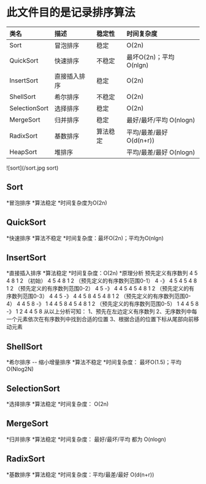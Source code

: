 此文件目的是记录排序算法
====

|类名|描述|稳定性|时间复杂度
|:---|:---|:---|:----
|Sort|冒泡排序|稳定|O(2n)
|QuickSort|快速排序|不稳定|最坏O(2n)；平均 O(nlgn)
|InsertSort|直接插入排序|稳定|O(2n)
|ShellSort|希尔排序|不稳定|O(2n) 
|SelectionSort|选择排序|稳定|O(2n) 
|MergeSort|归并排序|稳定|最好/最坏/平均  O(nlogn)
|RadixSort|基数排序|算法稳定|平均/最差/最好 O(d(n+r))
|HeapSort|堆排序||平均/最差/最好 O(nlogn)

![sort](/sort.jpg sort)

## Sort
*冒泡排序
*算法稳定
*时间复杂度为O(2n)
## QuickSort
*快速排序
*算法不稳定
*时间复杂度：最坏O(2n)；平均为O(nlgn)
## InsertSort
*直接插入排序
*算法稳定
*时间复杂度：O(2n)
*原理分析
    预先定义有序数列
		4 5 4 8 1 2  （初始）
		4 5 4 8 1 2  （预先定义的有序数列范围0-1）
			4  			-》 4 5
		4 5 4 8 1 2  （预先定义的有序数列范围0-2）
			4 5  		-》 4 4 5
		4 5 4 8 1 2  （预先定义的有序数列范围0-3）
			4 4 5 		-》 4 4 5 8
		4 5 4 8 1 2  （预先定义的有序数列范围0-4）
			4 4 5 8 	-》 1 4 4 5 8
		4 5 4 8 1 2  （预先定义的有序数列范围0-5）
			1 4 4 5 8 	-》 1 2 4 4 5 8
		从以上分析可知：
			1、预先在左边定义有序数列
			2、无序数列中每一个元素依次在有序数列中找到合适的位置
			3、根据合适的位置下标从尾部向前移动元素
## ShellSort
*希尔排序 -- 缩小增量排序
*算法不稳定
*时间复杂度： 最坏O(1.5)；平均O(Nlog2N)
## SelectionSort
*选择排序
*算法稳定
*时间复杂度： O(2n) 
## MergeSort
*归并排序
*算法稳定
*时间复杂度： 最好/最坏/平均 都为 O(nlogn)
## RadixSort
*基数排序
*算法稳定
*时间复杂度：平均/最差/最好 O(d(n+r))





